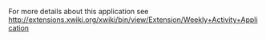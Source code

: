 For more details about this application see http://extensions.xwiki.org/xwiki/bin/view/Extension/Weekly+Activity+Application
